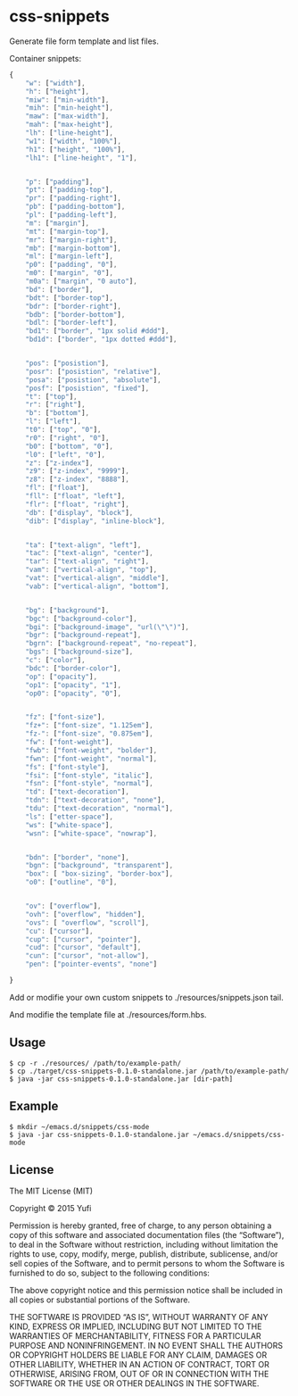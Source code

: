 # css-snippets

Generate file form template and list files.

Container snippets:

```js
{
    "w": ["width"],
    "h": ["height"],
    "miw": ["min-width"],
    "mih": ["min-height"],
    "maw": ["max-width"],
    "mah": ["max-height"],
    "lh": ["line-height"],
    "w1": ["width", "100%"],
    "h1": ["height", "100%"],
    "lh1": ["line-height", "1"],


    "p": ["padding"],
    "pt": ["padding-top"],
    "pr": ["padding-right"],
    "pb": ["padding-bottom"],
    "pl": ["padding-left"],
    "m": ["margin"],
    "mt": ["margin-top"],
    "mr": ["margin-right"],
    "mb": ["margin-bottom"],
    "ml": ["margin-left"],
    "p0": ["padding", "0"],
    "m0": ["margin", "0"],
    "m0a": ["margin", "0 auto"],
    "bd": ["border"],
    "bdt": ["border-top"],
    "bdr": ["border-right"],
    "bdb": ["border-bottom"],
    "bdl": ["border-left"],
    "bd1": ["border", "1px solid #ddd"],
    "bd1d": ["border", "1px dotted #ddd"],


    "pos": ["posistion"],
    "posr": ["posistion", "relative"],
    "posa": ["posistion", "absolute"],
    "posf": ["posistion", "fixed"],
    "t": ["top"],
    "r": ["right"],
    "b": ["bottom"],
    "l": ["left"],
    "t0": ["top", "0"],
    "r0": ["right", "0"],
    "b0": ["bottom", "0"],
    "l0": ["left", "0"],
    "z": ["z-index"],
    "z9": ["z-index", "9999"],
    "z8": ["z-index", "8888"],
    "fl": ["float"],
    "fll": ["float", "left"],
    "flr": ["float", "right"],
    "db": ["display", "block"],
    "dib": ["display", "inline-block"],


    "ta": ["text-align", "left"],
    "tac": ["text-align", "center"],
    "tar": ["text-align", "right"],
    "vam": ["vertical-align", "top"],
    "vat": ["vertical-align", "middle"],
    "vab": ["vertical-align", "bottom"],


    "bg": ["background"],
    "bgc": ["background-color"],
    "bgi": ["background-image", "url(\"\")"],
    "bgr": ["background-repeat"],
    "bgrn": ["background-repeat", "no-repeat"],
    "bgs": ["background-size"],
    "c": ["color"],
    "bdc": ["border-color"],
    "op": ["opacity"],
    "op1": ["opacity", "1"],
    "op0": ["opacity", "0"],


    "fz": ["font-size"],
    "fz+": ["font-size", "1.125em"],
    "fz-": ["font-size", "0.875em"],
    "fw": ["font-weight"],
    "fwb": ["font-weight", "bolder"],
    "fwn": ["font-weight", "normal"],
    "fs": ["font-style"],
    "fsi": ["font-style", "italic"],
    "fsn": ["font-style", "normal"],
    "td": ["text-decoration"],
    "tdn": ["text-decoration", "none"],
    "tdu": ["text-decoration", "normal"],
    "ls": ["etter-space"],
    "ws": ["white-space"],
    "wsn": ["white-space", "nowrap"],


    "bdn": ["border", "none"],
    "bgn": ["background", "transparent"],
    "box": [ "box-sizing", "border-box"],
    "o0": ["outline", "0"],


    "ov": ["overflow"],
    "ovh": ["overflow", "hidden"],
    "ovs": [ "overflow", "scroll"],
    "cu": ["cursor"],
    "cup": ["cursor", "pointer"],
    "cud": ["cursor", "default"],
    "cun": ["cursor", "not-allow"],
    "pen": ["pointer-events", "none"]

}
```

Add or modifie your own custom snippets to ./resources/snippets.json tail.

And modifie the template file at ./resources/form.hbs.

## Usage

	$ cp -r ./resources/ /path/to/example-path/
	$ cp ./target/css-snippets-0.1.0-standalone.jar /path/to/example-path/
	$ java -jar css-snippets-0.1.0-standalone.jar [dir-path]
	

## Example

	$ mkdir ~/emacs.d/snippets/css-mode
	$ java -jar css-snippets-0.1.0-standalone.jar ~/emacs.d/snippets/css-mode

## License

The MIT License (MIT)

Copyright © 2015 Yufi

Permission is hereby granted, free of charge, to any person obtaining
a copy of this software and associated documentation files (the
“Software”), to deal in the Software without restriction, including
without limitation the rights to use, copy, modify, merge, publish,
distribute, sublicense, and/or sell copies of the Software, and to
permit persons to whom the Software is furnished to do so, subject to
the following conditions:

The above copyright notice and this permission notice shall be
included in all copies or substantial portions of the Software.

THE SOFTWARE IS PROVIDED “AS IS”, WITHOUT WARRANTY OF ANY KIND,
EXPRESS OR IMPLIED, INCLUDING BUT NOT LIMITED TO THE WARRANTIES OF
MERCHANTABILITY, FITNESS FOR A PARTICULAR PURPOSE AND
NONINFRINGEMENT. IN NO EVENT SHALL THE AUTHORS OR COPYRIGHT HOLDERS BE
LIABLE FOR ANY CLAIM, DAMAGES OR OTHER LIABILITY, WHETHER IN AN ACTION
OF CONTRACT, TORT OR OTHERWISE, ARISING FROM, OUT OF OR IN CONNECTION
WITH THE SOFTWARE OR THE USE OR OTHER DEALINGS IN THE SOFTWARE. 
